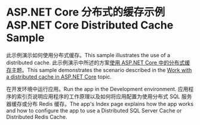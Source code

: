 # <a name="aspnet-core-distributed-cache-sample"></a><span data-ttu-id="23ea0-101">ASP.NET Core 分布式的缓存示例</span><span class="sxs-lookup"><span data-stu-id="23ea0-101">ASP.NET Core Distributed Cache Sample</span></span>

<span data-ttu-id="23ea0-102">此示例演示如何使用分布式缓存。</span><span class="sxs-lookup"><span data-stu-id="23ea0-102">This sample illustrates the use of a distributed cache.</span></span> <span data-ttu-id="23ea0-103">此示例演示中所述的方案[使用 ASP.NET Core 中的分布式缓存](https://docs.microsoft.com/aspnet/core/performance/caching/distributed)主题。</span><span class="sxs-lookup"><span data-stu-id="23ea0-103">This sample demonstrates the scenario described in the [Work with a distributed cache in ASP.NET Core](https://docs.microsoft.com/aspnet/core/performance/caching/distributed) topic.</span></span>

<span data-ttu-id="23ea0-104">在开发环境中运行应用。</span><span class="sxs-lookup"><span data-stu-id="23ea0-104">Run the app in the Development environment.</span></span> <span data-ttu-id="23ea0-105">应用程序的索引页说明应用程序的工作原理以及如何将应用配置为使用分布式 SQL 服务器缓存或分布 Redis 缓存。</span><span class="sxs-lookup"><span data-stu-id="23ea0-105">The app's Index page explains how the app works and how to configure the app to use a Distributed SQL Server Cache or Distributed Redis Cache.</span></span>
